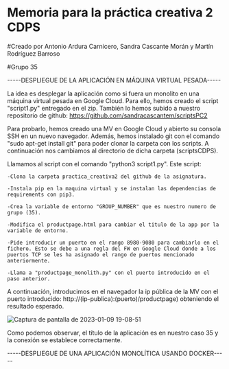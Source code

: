 # Memoria para la práctica creativa 2 CDPS
#Creado por Antonio Ardura Carnicero, Sandra Cascante Morán y Martín Rodríguez Barroso

#Grupo 35

-----DESPLIEGUE DE LA APLICACIÓN EN MÁQUINA VIRTUAL PESADA-----

La idea es desplegar la aplicación como si fuera un monolito en una máquina virtual pesada en Google Cloud. Para ello, hemos creado el script "script1.py" entregado en el zip. También lo hemos subido a nuestro repositorio de github: https://github.com/sandracascantem/scriptsPC2

Para probarlo, hemos creado una MV en Google Cloud y abierto su consola SSH en un nuevo navegador. Además, hemos instalado git con el comando "sudo apt-get install git" para poder clonar la carpeta con los scripts. A continuación nos cambiamos al directorio de dicha carpeta (scriptsCDPS).

Llamamos al script con el comando "python3 script1.py". Este script:

	-Clona la carpeta practica_creativa2 del github de la asignatura.
  
	-Instala pip en la maquina virtual y se instalan las dependencias de requirements con pip3.
  
	-Crea la variable de entorno "GROUP_NUMBER" que es nuestro numero de grupo (35).
  
	-Modifica el productpage.html para cambiar el titulo de la app por la variable de entorno.
  
	-Pide introducir un puerto en el rango 8980-9080 para cambiarlo en el fichero. Esto se debe a una regla del FW en Google Cloud donde a los puertos TCP se les ha asignado el rango de puertos mencionado anteriormente.
  
	-Llama a "productpage_monolith.py" con el puerto introducido en el paso anterior.


A continuación, introducimos en el navegador la ip pública de la MV con el puerto introducido: http://(ip-publica):(puerto)/productpage) obteniendo el resultado esperado.
  
![Captura de pantalla de 2023-01-09 19-08-51](https://user-images.githubusercontent.com/99333138/211384476-570fd7cf-4d89-411f-bf6a-d37cfc534b9b.png)

Como podemos observar, el título de la aplicación es en nuestro caso 35 y la conexión se establece correctamente.


-----DESPLIEGUE DE UNA APLICACIÓN MONOLÍTICA USANDO DOCKER-----


